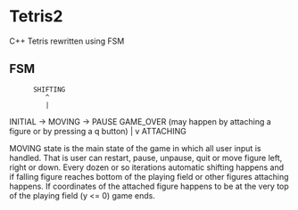 # Tetris2
C++ Tetris rewritten using FSM

## FSM

          SHIFTING
             ^
             |
INITIAL -> MOVING -> PAUSE          GAME_OVER (may happen by attaching a figure or by pressing a q button)
             |
             v
          ATTACHING

MOVING state is the main state of the game in which all user input is handled. That is user
can restart, pause, unpause, quit or move figure left, right or down. Every dozen or so iterations
automatic shifting happens and if falling figure reaches bottom of the playing field or other figures
attaching happens. If coordinates of the attached figure happens to be at the very top of the playing field
(y <= 0) game ends.
